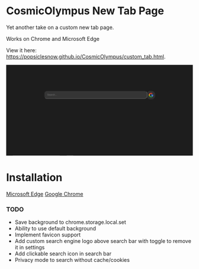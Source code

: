 # CosmicOlympus New Tab Page

Yet another take on a custom new tab page.

Works on Chrome and Microsoft Edge

View it here: https://popsiclesnow.github.io/CosmicOlympus/custom_tab.html.

![screenshot of page](tab.png)

# Installation
[Microsoft Edge](https://docs.microsoft.com/en-us/microsoft-edge/extensions/guides/adding-and-removing-extensions#adding-an-extension)
[Google Chrome](https://support.google.com/chrome/a/answer/2714278)

### TODO
 - Save background to chrome.storage.local.set
 - Ability to use default background
 - Implement favicon support
 - Add custom search engine logo above search bar with toggle to remove it in settings
 - Add clickable search icon in search bar
 - Privacy mode to search without cache/cookies
